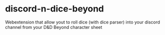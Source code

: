 # discord-n-dice-beyond
Webextension that allow yout to roll dice (with dice parser) into your discord channel from your D&amp;D Beyond character sheet
